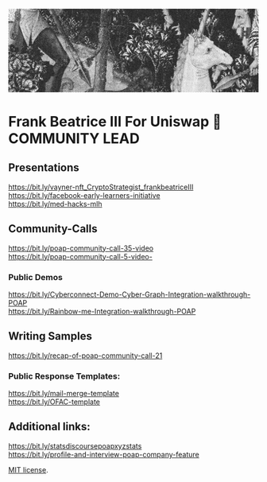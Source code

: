 

![Banner](assets/Uniswap_Image_02.png)


# Frank Beatrice III For Uniswap 🦄 COMMUNITY LEAD

## Presentations
https://bit.ly/vayner-nft_CryptoStrategist_frankbeatriceIII <br>
https://bit.ly/facebook-early-learners-initiative <br>
https://bit.ly/med-hacks-mlh

## Community-Calls
https://bit.ly/poap-community-call-35-video <br>
https://bit.ly/poap-community-call-5-video-
### Public Demos
https://bit.ly/Cyberconnect-Demo-Cyber-Graph-Integration-walkthrough-POAP <br>
https://bit.ly/Rainbow-me-Integration-walkthrough-POAP

## Writing Samples
https://bit.ly/recap-of-poap-community-call-21 <br>

### Public Response Templates:
https://bit.ly/mail-merge-template <br>
https://bit.ly/OFAC-template

## Additional links:
https://bit.ly/statsdiscoursepoapxyzstats  <br>
https://bit.ly/profile-and-interview-poap-company-feature

[MIT license](https://github.com/sblisesivdin/biscuit/blob/gh-pages/LICENSE).
